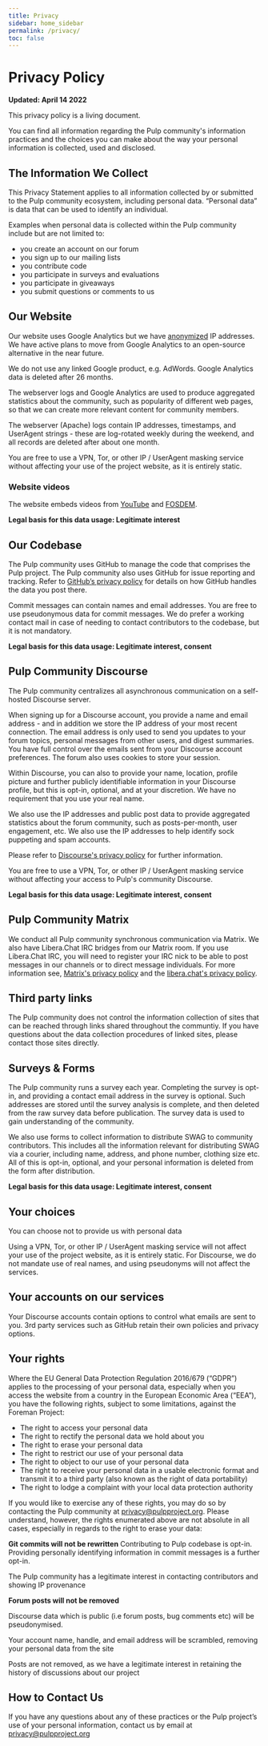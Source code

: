 ```yaml
---
title: Privacy
sidebar: home_sidebar
permalink: /privacy/
toc: false
---
```


# Privacy Policy

**Updated: April 14 2022**

This privacy policy is a living document.

You can find all information regarding the Pulp community's information practices and the choices you can make about the way your personal information is collected, used and disclosed.

## The Information We Collect

This Privacy Statement applies to all information collected by or submitted to the Pulp community ecosystem, including personal data. “Personal data” is data that can be used to identify an individual.

Examples when  personal data is collected within the Pulp community include but are not limited to:
   * you create an account on our forum
   * you sign up to our mailing lists
   * you contribute code
   * you participate in surveys and evaluations
   * you participate in giveaways
   * you submit questions or comments to us


## Our Website

Our website uses Google Analytics but we have [anonymized](https://developers.google.com/analytics/devguides/collection/gajs/methods/gaJSApi_gat#_gat._anonymizeIp) IP addresses. We have active plans to move from Google Analytics to an open-source alternative in the near future.

We do not use any linked Google product, e.g. AdWords.
Google Analytics data is deleted after 26 months.

The webserver logs and Google Analytics are used to produce aggregated statistics about the community, such as popularity of different web pages, so that we can create more relevant content for community members.

The webserver (Apache) logs contain IP addresses, timestamps, and UserAgent strings - these are log-rotated weekly during the weekend, and all records are deleted after about one month.

You are free to use a VPN, Tor, or other IP / UserAgent masking service without affecting your use of the project website, as it is entirely static.

### Website videos

The website embeds videos from [YouTube](https://support.google.com/youtube/answer/7671399?hl=en) and [FOSDEM](https://fosdem.org/2022/).

**Legal basis for this data usage: Legitimate interest**

## Our Codebase

The Pulp community uses GitHub to manage the code that comprises the Pulp project. The Pulp community also uses GitHub for issue reporting and tracking. Refer to [GitHub’s privacy policy](https://docs.github.com/en/site-policy/privacy-policies/global-privacy-practices) for details on how GitHub handles the data you post there.

Commit messages can contain names and email addresses. You are free to use pseudonymous data for commit messages. We do prefer a working contact mail in case of needing to contact contributors to the codebase, but it is not mandatory.

**Legal basis for this data usage: Legitimate interest, consent**


## Pulp Community Discourse

The Pulp community centralizes all asynchronous communication on a self-hosted Discourse server.

When signing up for a Discourse account, you provide a name and email address - and in addition we store the IP address of your most recent connection. The email address is only used to send you updates to your forum topics, personal messages from other users, and digest summaries. You have full control over the emails sent from your Discourse account preferences. The forum also uses cookies to store your session.

Within Discourse, you can also to provide your name, location, profile picture and further publicly identifiable information in your Discourse profile, but this is opt-in, optional, and at your discretion. We have no requirement that you use your real name.

We also use the IP addresses and public post data to provide aggregated statistics about the forum community, such as posts-per-month, user engagement, etc. We also use the IP addresses to help identify sock puppeting and spam accounts.

Please refer to [Discourse's privacy policy](https://discourse.pulpproject.org/privacy) for further information.

You are free to use a VPN, Tor, or other IP / UserAgent masking service without affecting your access to Pulp's community Discourse.

**Legal basis for this data usage: Legitimate interest, consent**

## Pulp Community Matrix

We conduct all Pulp community synchronous communication via Matrix. We also have Libera.Chat IRC bridges from our Matrix room. If you use Libera.Chat IRC, you will need to register your IRC nick to be able to post messages in our channels or to direct message individuals. For more information see, [Matrix's privacy policy](https://matrix.org/legal/privacy-notice) and the [libera.chat's privacy policy](https://libera.chat/privacy/).

## Third party links

The Pulp community does not control the information collection of sites that can be reached through links shared throughout the communtiy. If you have questions about the data collection procedures of linked sites, please contact those sites directly.

## Surveys & Forms

The Pulp community runs a survey each year. Completing the survey is opt-in, and providing a contact email address in the survey is optional. Such addresses are stored until the survey analysis is complete, and then deleted from the raw survey data before publication. The survey data is used to gain understanding of the community.

We also use forms to collect information to distribute SWAG to community contributors. This includes all the information relevant for distributing SWAG via a courier, including name, address, and phone number, clothing size etc. All of this is opt-in, optional, and your personal information is deleted from the form after distribution.


**Legal basis for this data usage: Legitimate interest, consent**


## Your choices

You can choose not to provide us with personal data

Using a VPN, Tor, or other IP / UserAgent masking service will not affect your use of the project website, as it is entirely static. For Discourse, we do not mandate use of real names, and using pseudonyms will not affect the services.

## Your accounts on our services

Your Discourse accounts contain options to control what emails are sent to you. 3rd party services such as GitHub retain their own policies and privacy options.

## Your rights

Where the EU General Data Protection Regulation 2016/679 (“GDPR”) applies to the processing of your personal data, especially when you access the website from a country in the European Economic Area (“EEA”), you have the following rights, subject to some limitations, against the Foreman Project:

* The right to access your personal data
* The right to rectify the personal data we hold about you
* The right to erase your personal data
* The right to restrict our use of your personal data
* The right to object to our use of your personal data
* The right to receive your personal data in a usable electronic format and transmit it to a third party (also known as the right of data portability)
* The right to lodge a complaint with your local data protection authority

If you would like to exercise any of these rights, you may do so by contacting the Pulp community at privacy@pulpproject.org. Please understand, however, the rights enumerated above are not absolute in all cases, especially in regards to the right to erase your data:

**Git commits will not be rewritten**
Contributing to Pulp codebase is opt-in.
Providing personally identifying information in commit messages is a further opt-in.

The Pulp community has a legitimate interest in contacting contributors and showing IP provenance

**Forum posts will not be removed**

Discourse data which is public (i.e forum posts, bug comments etc) will be pseudonymised.

Your account name, handle, and email address will be scrambled, removing your personal data from the site

Posts are not removed, as we have a legitimate interest in retaining the history of discussions about our project

## How to Contact Us

If you have any questions about any of these practices or the Pulp project’s use of your personal information, contact us by email at privacy@pulpproject.org
